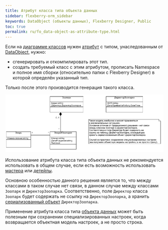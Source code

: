 ```yaml
---
title: Атрибут класса типа объекта данных
sidebar: flexberry-orm_sidebar
keywords: DataObject (объекты данных), Flexberry Designer, Public
toc: true
permalink: ru/fo_data-object-as-attribute-type.html
---
```


Если на [диаграмме классов](fd_class-diagram.html) нужен [атрибут](fo_attributes-class-data.html) с типом, унаследованным от [DataObject](fo_dataobject.html), нужно:

* сгенерировать и откомпилировать этот тип.
* создать требуемый класс с этим атрибутом, прописать Namespace и полное имя сборки (относительно папки с Flexberry Designer) в которой определён указанный тип.

Только после этого производится генерация такого класса.

![](/images/pages/products/flexberry-orm/data-object-as-attribute-type/data-object-as-attribute-type.GIF)

Использование атрибута класса типа объекта данных не рекомендуется использовать в общем случае, если есть возможность использовать [мастера](fd_master-association.html) или [детейлы](fo_detail-associations-properties.html).

Основною особенностью данного решения является то, что между классами в таком случае нет связи, в данном случае между классами `Зоопарк` и `ДиректорЗоопарка`. Соответственно, поле `Директор` класса `Зоопарк` будет содержать не ссылку на `ДиректорЗоопарка`, а хранить [сериализованный объект](fo_aggregating-function.html) `ДиректорЗоопарка`.

Применение атрибута класса типа [объекта данных](fo_dataobject.html) может быть полезным при сохранении специализированных настроек, когда возвращается объектная модель настроек, а не просто строка.









